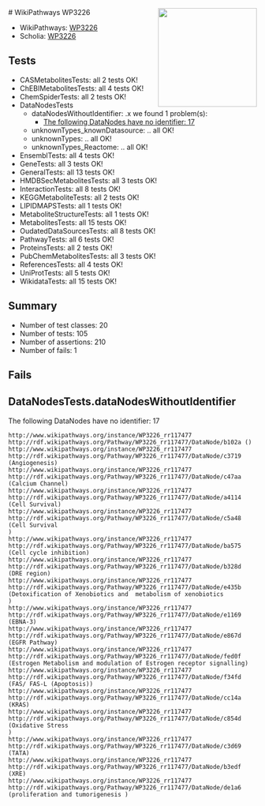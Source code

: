 <img style="float: right; width: 200px" src="https://upload.wikimedia.org/wikipedia/commons/thumb/8/83/Wplogo_with_text_500.png/640px-Wplogo_with_text_500.png" />
# WikiPathways WP3226

* WikiPathways: [WP3226](https://new.wikipathways.org/pathways/WP3226)
* Scholia: [WP3226](https://scholia.toolforge.org/wikipathways/WP3226)
## Tests
* CASMetabolitesTests: all 2 tests OK!
* ChEBIMetabolitesTests: all 4 tests OK!
* ChemSpiderTests: all 2 tests OK!
* DataNodesTests
    * dataNodesWithoutIdentifier: .x we found 1 problem(s):
        * [The following DataNodes have no identifier: 17](#8792c497)
    * unknownTypes_knownDatasource: .. all OK!
    * unknownTypes: .. all OK!
    * unknownTypes_Reactome: .. all OK!
* EnsemblTests: all 4 tests OK!
* GeneTests: all 3 tests OK!
* GeneralTests: all 13 tests OK!
* HMDBSecMetabolitesTests: all 3 tests OK!
* InteractionTests: all 8 tests OK!
* KEGGMetaboliteTests: all 2 tests OK!
* LIPIDMAPSTests: all 1 tests OK!
* MetaboliteStructureTests: all 1 tests OK!
* MetabolitesTests: all 15 tests OK!
* OudatedDataSourcesTests: all 8 tests OK!
* PathwayTests: all 6 tests OK!
* ProteinsTests: all 2 tests OK!
* PubChemMetabolitesTests: all 3 tests OK!
* ReferencesTests: all 4 tests OK!
* UniProtTests: all 5 tests OK!
* WikidataTests: all 15 tests OK!


## Summary

* Number of test classes: 20
* Number of tests: 105
* Number of assertions: 210
* Number of fails: 1

## Fails

<a name="8792c497" />

## DataNodesTests.dataNodesWithoutIdentifier

The following DataNodes have no identifier: 17
```
http://www.wikipathways.org/instance/WP3226_rr117477 http://rdf.wikipathways.org/Pathway/WP3226_rr117477/DataNode/b102a ()
http://www.wikipathways.org/instance/WP3226_rr117477 http://rdf.wikipathways.org/Pathway/WP3226_rr117477/DataNode/c3719 (Angiogenesis)
http://www.wikipathways.org/instance/WP3226_rr117477 http://rdf.wikipathways.org/Pathway/WP3226_rr117477/DataNode/c47aa (Calcium Channel)
http://www.wikipathways.org/instance/WP3226_rr117477 http://rdf.wikipathways.org/Pathway/WP3226_rr117477/DataNode/a4114 (Cell Survival)
http://www.wikipathways.org/instance/WP3226_rr117477 http://rdf.wikipathways.org/Pathway/WP3226_rr117477/DataNode/c5a48 (Cell Survival
)
http://www.wikipathways.org/instance/WP3226_rr117477 http://rdf.wikipathways.org/Pathway/WP3226_rr117477/DataNode/ba575 (Cell cycle inhibition)
http://www.wikipathways.org/instance/WP3226_rr117477 http://rdf.wikipathways.org/Pathway/WP3226_rr117477/DataNode/b328d (DRE region)
http://www.wikipathways.org/instance/WP3226_rr117477 http://rdf.wikipathways.org/Pathway/WP3226_rr117477/DataNode/e435b (Detoxification of Xenobiotics and  metabolism of xenobiotics
)
http://www.wikipathways.org/instance/WP3226_rr117477 http://rdf.wikipathways.org/Pathway/WP3226_rr117477/DataNode/e1169 (EBNA-3)
http://www.wikipathways.org/instance/WP3226_rr117477 http://rdf.wikipathways.org/Pathway/WP3226_rr117477/DataNode/e867d (EGFR Pathway)
http://www.wikipathways.org/instance/WP3226_rr117477 http://rdf.wikipathways.org/Pathway/WP3226_rr117477/DataNode/fed0f (Estrogen Metabolism and modulation of Estrogen receptor signalling)
http://www.wikipathways.org/instance/WP3226_rr117477 http://rdf.wikipathways.org/Pathway/WP3226_rr117477/DataNode/f34fd (FAS/ FAS-L (Apoptosis))
http://www.wikipathways.org/instance/WP3226_rr117477 http://rdf.wikipathways.org/Pathway/WP3226_rr117477/DataNode/cc14a (KRAS)
http://www.wikipathways.org/instance/WP3226_rr117477 http://rdf.wikipathways.org/Pathway/WP3226_rr117477/DataNode/c854d (Oxidative Stress
)
http://www.wikipathways.org/instance/WP3226_rr117477 http://rdf.wikipathways.org/Pathway/WP3226_rr117477/DataNode/c3d69 (TATA)
http://www.wikipathways.org/instance/WP3226_rr117477 http://rdf.wikipathways.org/Pathway/WP3226_rr117477/DataNode/b3edf (XRE)
http://www.wikipathways.org/instance/WP3226_rr117477 http://rdf.wikipathways.org/Pathway/WP3226_rr117477/DataNode/de1a6 (proliferation and tumorigenesis )
```

